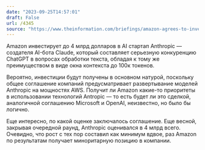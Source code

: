```yaml
---
date: "2023-09-25T14:57:01"
draft: False
url: /4345
source: "https://www.theinformation.com/briefings/amazon-agrees-to-invest-up-to-4-billion-in-ai-startup-anthropic"
---
```


Amazon инвестирует до 4 млрд долларов в AI стартап Anthropic — создателя AI-бота Claude, который составляет серьезную конкуренцию ChatGPT в вопросах обработки текста, обладая к тому же преимуществом в виде окна контекста до 100к токенов.

Вероятно, инвестиции будут получены в основном натурой, поскольку общее соглашение компаний предусматривает развертывание моделей Anthropic на мощностях AWS. Получит ли Amazon какие-то приоритеты в использовании технологий Antropic — то есть будет ли это сделкой, аналогичной соглашению Microsoft и OpenAI, неизвестно, но было бы логично.

Еще интересно, по какой оценке заключалось соглашение. Еще весной, закрывая очередной раунд, Anthropic оценивался в 4 млрд всего. Очевидно, что рост с тех пор составил как минимум вдвое, раз Amazon по результатам получает миноритарную позицию в компании.
